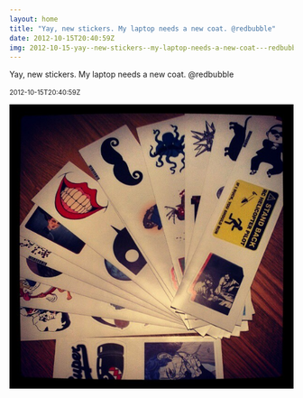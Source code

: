 ```yaml
---
layout: home
title: "Yay, new stickers. My laptop needs a new coat. @redbubble"
date: 2012-10-15T20:40:59Z
img: 2012-10-15-yay--new-stickers--my-laptop-needs-a-new-coat---redbubble.jpg
---
```


Yay, new stickers. My laptop needs a new coat. @redbubble

<small>2012-10-15T20:40:59Z</small>

![Yay, new stickers. My laptop needs a new coat. @redbubble](2012-10-15-yay--new-stickers--my-laptop-needs-a-new-coat---redbubble.jpg)

